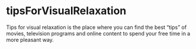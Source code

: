 # tipsForVisualRelaxation
Tips for visual relaxation is the place where you can find the best “tips” of movies, television programs and online content to spend your free time in a more pleasant way.

